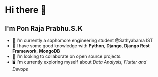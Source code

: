 # Hi there 👋
## I'm Pon Raja Prabhu.S.K


- 🔭 I’m currently a sophomore engineering student @Sathyabama IST
- 🌱 I have some good knowledge with **Python**, **Django**, **Django Rest Framework**, **MongoDB**
- 👯 I’m looking to collaborate on open source projects.
- 🖥️ I'm currently exploring myself about *Data Analysis, Flutter and Devops*
